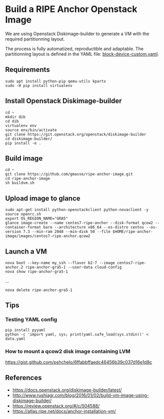 # Build a RIPE Anchor Openstack Image

We are using Openstack Diskimage-builder to generate a VM with the required partitionning layout.

The process is fully automatized, reproductible and adaptable.
The partitionning layout is defined in the YAML file: [block-device-custom.yaml](block-device-custom.yaml).


## Requirements
```Shell
sudo apt install python-pip qemu-utils kpartx
sudo -H pip install virtualenv
```
## Install Openstack Diskimage-builder
```Shell
cd ~
mkdir dib
cd dib
virtualenv env
source env/bin/activate
git clone https://git.openstack.org/openstack/diskimage-builder
cd diskimage-builder/
pip install -e .
```
## Build image
```Shell
cd ~
git clone https://github.com/gmasse/ripe-anchor-image.git
cd ripe-anchor-image
sh buildvm.sh
```
## Upload image to glance
```Shell
sudo apt-get install python-openstackclient python-novaclient -y
source openrc.sh
export OS_REGION_NAME="GRA5"
glance image-create --name centos7-ripe-anchor --disk-format qcow2 --container-format bare --architecture x86_64 --os-distro centos --os-version 7.3 --min-ram 2048 --min-disk 50 --file $HOME/ripe-anchor-image/images/centos7-ripe-anchor.qcow2
```
## Launch a VM
```Shell
nova boot --key-name my_ssh --flavor b2-7 --image centos7-ripe-anchor.2 ripe-anchor-gra5-1 --user-data cloud-config
nova show ripe-anchor-gra5-1
```
...
```Shell
nova delete ripe-anchor-gra5-1
```
## Tips
### Testing YAML config
```Shell
pip install pyyaml
python -c 'import yaml, sys; print(yaml.safe_load(sys.stdin))' < data.yaml
```
### How to mount a qcow2 disk image containing LVM
https://gist.github.com/pshchelo/6ffabbffaedc46456b39c037d16e1d8c

## References
- https://docs.openstack.org/diskimage-builder/latest/
- http://www.rushiagr.com/blog/2016/01/02/build-vm-image-using-diskimage-builder/
- https://review.openstack.org/#/c/504588/
- https://atlas.ripe.net/docs/anchor-installation-vm/


